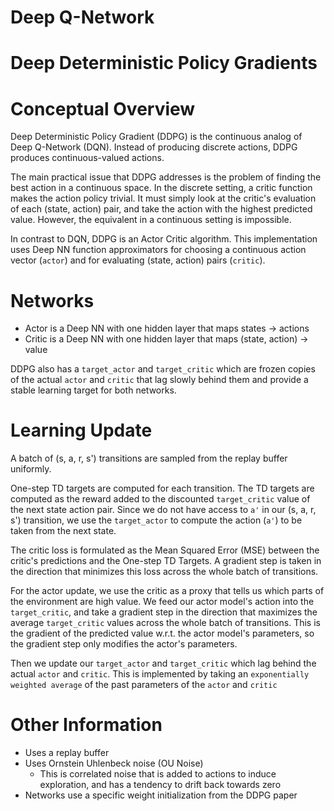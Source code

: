 # Deep Q-Network

# Deep Deterministic Policy Gradients

# Conceptual Overview

Deep Deterministic Policy Gradient (DDPG) is the continuous analog of Deep Q-Network (DQN). Instead of producing discrete actions, DDPG produces continuous-valued actions.

The main practical issue that DDPG addresses is the problem of finding the best action in a continuous space. In the discrete setting, a critic function makes the action policy trivial. It must simply look at the critic's evaluation of each (state, action) pair, and take the action with the highest predicted value. However, the equivalent in a continuous setting is impossible.

In contrast to DQN, DDPG is an Actor Critic algorithm. This implementation uses Deep NN function approximators for choosing a continuous action vector (`actor`) and for  evaluating (state, action) pairs (`critic`).

# Networks

- Actor is a Deep NN with one hidden layer that maps states -> actions
- Critic is a Deep NN with one hidden layer that maps (state, action) -> value

DDPG also has a `target_actor` and `target_critic` which are frozen copies of the actual `actor` and `critic` that lag slowly behind them and provide a stable learning target for both networks.

# Learning Update

A batch of (s, a, r, s') transitions are sampled from the replay buffer uniformly.

One-step TD targets are computed for each transition. The TD targets are computed as the reward added to the discounted `target_critic` value of the next state action pair. Since we do not have access to `a'` in our (s, a, r, s') transition, we use the `target_actor` to compute the action (`a'`) to be taken from the next state.

The critic loss is formulated as the Mean Squared Error (MSE) between the critic's predictions and the One-step TD Targets. A gradient step is taken in the direction that minimizes this loss across the whole batch of transitions.

For the actor update, we use the critic as a proxy that tells us which parts of the environment are high value. We feed our actor model's action into the `target_critic`, and take a gradient step in the direction that maximizes the average `target_critic` values across the whole batch of transitions. This is the gradient of the predicted value w.r.t. the actor model's parameters, so the gradient step only modifies the actor's parameters.

Then we update our `target_actor` and `target_critic` which lag behind the actual `actor` and `critic`. This is implemented by taking an `exponentially weighted average` of the past parameters of the `actor` and `critic`


# Other Information

- Uses a replay buffer
- Uses Ornstein Uhlenbeck noise (OU Noise)
    - This is correlated noise that is added to actions to induce exploration, and has a tendency to drift back towards zero
- Networks use a specific weight initialization from the DDPG paper
